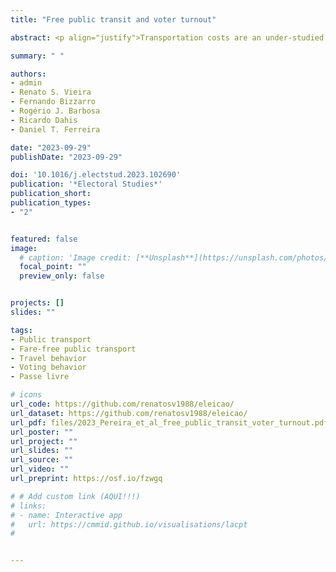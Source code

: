 ```yaml
---
title: "Free public transit and voter turnout"

abstract: <p align="justify">Transportation costs are an under-studied barrier to political participation. In many elections worldwide, subsidies to voter transportation are already provided or are under discussion. However, these types of incentives have not been rigorously evaluated. Here we examine possibly the world's largest-ever intervention to lower these costs, the adoption of a fare-free public transit policy in Brazil during the 2022 national election, when about half of Brazilian voters were granted the right to use public transit for free on election days. However, while some cities adopted the benefit for both rounds of the election, others adopted it only for the second round. Using an event study design, we exploit this difference in adoption timing to examine the policy's causal impact on voter turnout rates and human mobility levels. We find that fare-free transit increased ridership between 7.2% and 17.5% on election days, however, we estimate a precise and robust null effect of the policy on voter turnout (Coef. −0.03p.p. with standard error of 0.22p.p.). Our results illustrate that monetary transport costs may not always be a critical factor behind non-participation. Although reducing transportation costs improves access to polling places, we show that even a full transit subsidy may not be sufficient to increase voter turnout.</p>

summary: " "

authors:
- admin
- Renato S. Vieira
- Fernando Bizzarro
- Rogério J. Barbosa
- Ricardo Dahis
- Daniel T. Ferreira

date: "2023-09-29"
publishDate: "2023-09-29"

doi: '10.1016/j.electstud.2023.102690'
publication: '*Electoral Studies*'
publication_short:
publication_types:
- "2"


featured: false
image:
  # caption: 'Image credit: [**Unsplash**](https://unsplash.com/photos/jdD8gXaTZsc)'
  focal_point: ""
  preview_only: false


projects: []
slides: ""

tags:
- Public transport
- Fare-free public transport
- Travel behavior
- Voting behavior
- Passe livre

# icons
url_code: https://github.com/renatosv1988/eleicao/
url_dataset: https://github.com/renatosv1988/eleicao/
url_pdf: files/2023_Pereira_et_al_free_public_transit_voter_turnout.pdf
url_poster: ""
url_project: ""
url_slides: ""
url_source: ""
url_video: ""
url_preprint: https://osf.io/fzwgq

# # Add custom link (AQUI!!!)
# links:
# - name: Interactive app
#   url: https://cmmid.github.io/visualisations/lacpt
# 


---
```


